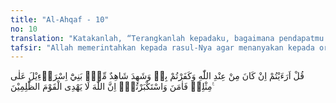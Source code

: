 ```yaml
---
title: "Al-Ahqaf - 10"
no: 10
translation: "Katakanlah, “Terangkanlah kepadaku, bagaimana pendapatmu jika sebenarnya (Al-Qur'an) ini datang dari Allah, dan kamu mengingkarinya, padahal ada seorang saksi dari Bani Israil yang mengakui (kebenaran) yang serupa dengan (yang disebut dalam) Al-Qur'an lalu dia beriman, kamu menyombongkan diri. Sungguh, Allah tidak memberi petunjuk kepada orang-orang yang zalim.”"
tafsir: "Allah memerintahkan kepada rasul-Nya agar menanyakan kepada orang-orang musyrik bagaimana pendapat mereka seandainya terbukti bahwa Al-Qur'an itu benar-benar dari Allah. Dengan kenyataan bahwa tidak seorang pun dapat menandinginya, terbukti bahwa Al-Qur'an itu bukan sihir dan bukan pula diada-adakan, sebagaimana yang mereka tuduhkan. Namun demikian, mereka tetap mendustakan dan mengingkarinya, sedangkan ada di antara Bani Israil yang lebih tahu dan berpengalaman serta lebih pintar daripada mereka, tetapi tetap mengakui kebenarannya. Apakah yang akan diperbuat Tuhan terhadap mereka? Bukankah Tuhan akan mengazab mereka karena keingkaran dan kesombongan itu. Dia tidak akan memberi petunjuk kepada mereka sehingga mereka semua menjadi orang yang paling sesat di dunia ini.\n\nYang dimaksud dengan seorang saksi yang berasal dari Bani Israil ialah 'Abdullah bin Salam, sesuai dengan hadis yang diriwayatkan oleh at-Tirmidhi, Ibnu Jarir, dan Ibnu Mardawaih dari 'Abdullah bin Salam sendiri. Ia menyatakan:\n\n\"Allah telah menurunkan ayat-ayat Al-Qur'an tentang diriku. Diturunkan tentang diriku ayat : wa syahida syahidun min Bani Israil 'ala mitslihi, dan ayat: Qul kafa billahi syahidan baini wa bainakum wa man 'indahu 'ilmul kitab.\" (Riwayat at-Tirmidhi)\n\nPernyataan 'Abdullah bin Salam ini dikuatkan oleh hadis Rasulullah saw: \n\nDari Sa'ad bin Abi Waqqas, ia berkata, \"Aku belum pernah mendengar Rasulullah saw mengatakan kepada seorang yang ada di muka bumi bahwa ia termasuk ahli surga, kecuali kepada 'Abdullah bin Salam; dan berhubungan dengan dirinya turun ayat: \"Wa syahida syahidun min bani Isra'ila 'ala mitslihi.\" (Riwayat al-Bukhari)\n\n'Abdullah bin Salam adalah seorang Yahudi penduduk kota Medinah. Ia mempelajari dan memahami dengan baik isi Taurat yang menyebutkan akan datang nanti nabi dan rasul terakhir yang berasal dari Nabi Ibrahim, dan dari jalur Nabi Ismail, di Jazirah Arab, yang membawa Al-Qur'an sebagai kitab yang diturunkan Allah kepadanya. Setelah Rasulullah saw hijrah ke Medinah, 'Abdullah memperhatikan sifat-sifat Rasulullah dan ajaran yang disampaikannya berupa ayat-ayat Al-Qur'an yang diturunkan Allah kepadanya.\n\nIa mengamati sikap Rasulullah terhadap sesama manusia dan sikap para pengikutnya yang telah mendalami agama baru itu. Akhirnya ia berkesimpulan bahwa Rasulullah dan ajaran agama yang dibawanya itu mempunyai ciri yang sama dengan yang diisyaratkan Taurat yang telah dipelajari dan diamalkannya. Demikian pula sifat-sifat para pengikut agama baru itu. Oleh karena itu, ia menyatakan diri masuk Islam dan menjadi pengikut Rasulullah saw.\n\nDengan demikian, dapat dipahami bahwa orang-orang Yahudi dan Nasrani yang benar-benar mengikuti dan meyakini Taurat dan Injil, pasti akan sampai kepada kesimpulan bahwa Al-Qur'an itu benar-benar dari Allah dan Muhammad saw itu benar-benar utusan-Nya sebagaimana yang telah dilakukan oleh 'Abdullah bin Salam.\n\nPada akhir ayat ini, Allah menegaskan bahwa orang-orang musyrik sebenarnya adalah orang-orang yang sombong dan mengingkari ayat-ayat Allah. Oleh karena itu, mereka telah menganiaya diri sendiri. Akibat sikap dan tindakan seperti itu, Allah tidak lagi memberikan petunjuk kepada mereka. Hal ini sesuai dengan sunatullah bahwa Allah tidak akan memberikan petunjuk kepada setiap orang zalim. Mereka mendapat kemurkaan Allah di dunia dan di akhirat."
---
```


قُلْ اَرَءَيْتُمْ اِنْ كَانَ مِنْ عِنْدِ اللّٰهِ وَكَفَرْتُمْ بِهٖ وَشَهِدَ شَاهِدٌ مِّنْۢ بَنِيْٓ اِسْرَاۤءِيْلَ عَلٰى مِثْلِهٖ فَاٰمَنَ وَاسْتَكْبَرْتُمْۗ اِنَّ اللّٰهَ لَا يَهْدِى الْقَوْمَ الظّٰلِمِيْنَ ࣖ 
